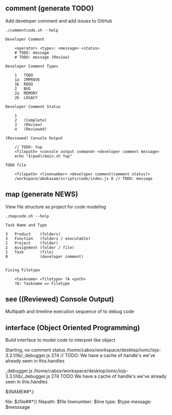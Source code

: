 ## comment (generate TODO)
Add developer comment and add issues to GitHub

	./commentcode.sh --help

	Developer Comment

		<operator> <type>: <message> <status>
		# TODO: message
		# TODO: message (Review)

	Developer Comment Types
	
		1	TODO		
		1a	IMPROVE		
		1b	REDO		
		2	BUG			
		2a	MEMORY		
		2b	LEGACY		

	Developer Comment Status
	
		1	
		2	(Complete)
		3	(Review)
		4	(Reviewed)

	(Reviewed) Console Output

		// TODO: Yup
		<filepath> <console output command> <developer comment message>
		echo "$(pwd)/main.sh Yup"

	TODO file

		<filepath> <linenumber> <developer comment(comment status)>
		/workspace/abakasam/scripts/code/index.js 8 // TODO: message

## map (generate NEWS)
View file structure as project for code modeling

	./mapcode.sh --help

	Task Name and Type
	
	3	Product    (folders)
	3	Function   (folders / executable)
	2	Project    (folder)              
	2	Assignment (folder / file)                
	1	Task       (file)
	0			   (developer comment)	


	Fixing Filetype

		<taskname> <filetype> ?A <path>
		?A: Taskname == Filetype

## see ((Reviewed) Console Output)
Multipath and timeline execution sequence of to debug code

## interface (Object Oriented Programming)
Build interface to model code to interpret like object

Starting, no comment status
/home/cabox/workspace/desktop/ionic/iojs-3.3.1/lib/_debugger.js 274 // TODO: We have a cache of handle's we've already seen in this.handles
<filepath> <linenumber> <developer comment>

_debugger.js
/home/cabox/workspace/desktop/ionic/iojs-3.3.1/lib/_debugger.js 274
TODO
We have a cache of handle's we've already seen in this.handles

${NAME##*.}

file: 			${file##*/}
filepath: 		$file
linenumber:     $line
type: 			$type
message: 		$messsage

